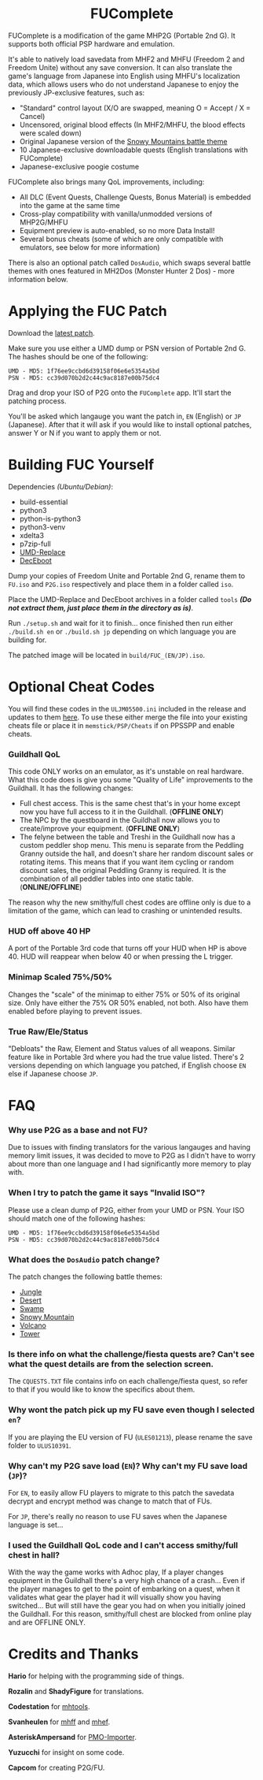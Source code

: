 <div align="center">
<h1>FUComplete</h1>
</div>

FUComplete is a modification of the game MHP2G (Portable 2nd G). It supports both official PSP hardware and emulation.

It's able to natively load savedata from MHF2 and MHFU (Freedom 2 and Freedom Unite) without any save conversion. It can also translate the game's language from Japanese into English using MHFU's localization data, which allows users who do not understand Japanese to enjoy the previously JP-exclusive features, such as:

* "Standard" control layout (X/O are swapped, meaning O = Accept / X = Cancel)
* Uncensored, original blood effects (In MHF2/MHFU, the blood effects were scaled down)
* Original Japanese version of the [Snowy Mountains battle theme](https://youtu.be/_8b8huJne1I)
* 10 Japanese-exclusive downloadable quests (English translations with FUComplete)
* Japanese-exclusive poogie costume

FUComplete also brings many QoL improvements, including:

* All DLC (Event Quests, Challenge Quests, Bonus Material) is embedded into the game at the same time
* Cross-play compatibility with vanilla/unmodded versions of MHP2G/MHFU
* Equipment preview is auto-enabled, so no more Data Install!
* Several bonus cheats (some of which are only compatible with emulators, see below for more information)

There is also an optional patch called `DosAudio`, which swaps several battle themes with ones featured in MH2Dos (Monster Hunter 2 Dos) - more information below.

# Applying the FUC Patch

Download the [latest patch](https://github.com/FUComplete/Patch/releases/latest).

Make sure you use either a UMD dump or PSN version of Portable 2nd G. The hashes should be one of the following:

```
UMD - MD5: 1f76ee9ccbd6d39158f06e6e5354a5bd
PSN - MD5: cc39d070b2d2c44c9ac8187e00b75dc4
```

Drag and drop your ISO of P2G onto the `FUComplete` app. It'll start the patching process.

You'll be asked which langauge you want the patch in, `EN` (English) or `JP` (Japanese). After that it will ask if you would like to install optional patches, answer Y or N if you want to apply them or not.

# Building FUC Yourself

Dependencies *(Ubuntu/Debian)*:
* build-essential
* python3
* python-is-python3
* python3-venv
* xdelta3
* p7zip-full
* [UMD-Replace](https://www.romhacking.net/utilities/891/)
* [DecEboot](https://www.romhacking.net/utilities/1225/)

Dump your copies of Freedom Unite and Portable 2nd G, rename them to `FU.iso` and `P2G.iso` respectively and place them in a folder called `iso`.

Place the UMD-Replace and DecEboot archives in a folder called `tools` ***(Do not extract them, just place them in the directory as is)***.

Run `./setup.sh` and wait for it to finish... once finished then run either `./build.sh en` or `./build.sh jp` depending on which language you are building for.

The patched image will be located in `build/FUC_(EN/JP).iso`.


# Optional Cheat Codes

You will find these codes in the `ULJM05500.ini` included in the release and updates to them [here](https://github.com/FUComplete/Patch/wiki/Enhancements-and-BonusDLC). To use these either merge the file into your existing cheats file or place it in `memstick/PSP/Cheats` if on PPSSPP and enable cheats.

### Guildhall QoL

This code ONLY works on an emulator, as it's unstable on real hardware. What this code does is give you some "Quality of Life" improvements to the Guildhall. It has the following changes:

- Full chest access. This is the same chest that's in your home except now you have full access to it in the Guildhall. (**OFFLINE ONLY**)
- The NPC by the questboard in the Guildhall now allows you to create/improve your equipment. (**OFFLINE ONLY**)
- The felyne between the table and Treshi in the Guildhall now has a custom peddler shop menu. This menu is separate from the Peddling Granny outside the hall, and doesn't share her random discount sales or rotating items. This means that if you want item cycling or random discount sales, the original Peddling Granny is required. It is the combination of all peddler tables into one static table. (**ONLINE/OFFLINE**)

The reason why the new smithy/full chest codes are offline only is due to a limitation of the game, which can lead to crashing or unintended results.

### HUD off above 40 HP

A port of the Portable 3rd code that turns off your HUD when HP is above 40. HUD will reappear when below 40 or when pressing the L trigger.

### Minimap Scaled 75%/50%

Changes the "scale" of the minimap to either 75% or 50% of its original size. Only have either the 75% OR 50% enabled, not both. Also have them enabled before playing to prevent issues.

### True Raw/Ele/Status

"Debloats" the Raw, Element and Status values of all weapons. Similar feature like in Portable 3rd where you had the true value listed. There's 2 versions depending on which language you patched, if English choose `EN` else if Japanese choose `JP`.

# FAQ

### Why use P2G as a base and not FU? 

Due to issues with finding translators for the various langauges and having memory limit issues, it was decided to move to P2G as I didn't have to worry about more than one language and I had significantly more memory to play with.

### When I try to patch the game it says "Invalid ISO"?

Please use a clean dump of P2G, either from your UMD or PSN. Your ISO should match one of the following hashes: 
```
UMD - MD5: 1f76ee9ccbd6d39158f06e6e5354a5bd
PSN - MD5: cc39d070b2d2c44c9ac8187e00b75dc4
```

### What does the `DosAudio` patch change?

The patch changes the following battle themes:
* [Jungle](https://youtu.be/wP1Tiq74gWs)
* [Desert](https://youtu.be/Hjf1QfiTBbY)
* [Swamp](https://youtu.be/ZRQT-QYB0_I)
* [Snowy Mountain](https://youtu.be/7T0Vp7okMhE)
* [Volcano](https://youtu.be/vHSCNxTjX1c)
* [Tower](https://youtu.be/f5ZNBm9EuEc)

### Is there info on what the challenge/fiesta quests are? Can't see what the quest details are from the selection screen.

The `CQUESTS.TXT` file contains info on each challenge/fiesta quest, so refer to that if you would like to know the specifics about them.

### Why wont the patch pick up my FU save even though I selected `en`?

If you are playing the EU version of FU (`ULES01213`), please rename the save folder to `ULUS10391`.

### Why can't my P2G save load (`EN`)? Why can't my FU save load (`JP`)?

For `EN`, to easily allow FU players to migrate to this patch the savedata decrypt and encrypt method was change to match that of FUs.

For `JP`, there's really no reason to use FU saves when the Japanese language is set... 

### I used the Guildhall QoL code and I can't access smithy/full chest in hall?

With the way the game works with Adhoc play, If a player changes equipment in the Guildhall there's a very high chance of a crash... Even if the player manages to get to the point of embarking on a quest, when it validates what gear the player had it will visually show you having switched... But will still have the gear you had on when you initially joined the Guildhall. For this reason, smithy/full chest are blocked from online play and are OFFLINE ONLY.

# Credits and Thanks

**Hario** for helping with the programming side of things.

**Rozalin** and **ShadyFigure** for translations.

**Codestation** for [mhtools](https://github.com/codestation/mhtools).

**Svanheulen** for [mhff](https://github.com/svanheulen/mhff) and [mhef](https://github.com/svanheulen/mhef).

**AsteriskAmpersand** for [PMO-Importer](https://github.com/AsteriskAmpersand/PMO-Importer).

**Yuzucchi** for insight on some code.

**Capcom** for creating P2G/FU.
